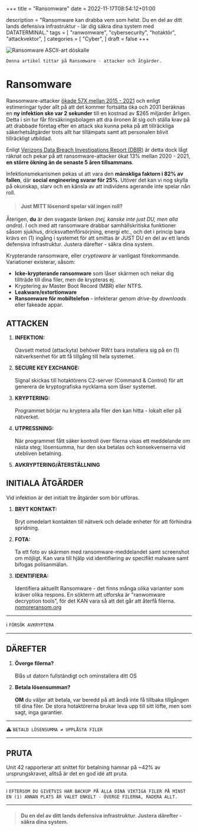 +++
title = "Ransomware"
date = 2022-11-17T08:54:12+01:00

description = "Ransomware kan drabba vem som helst. Du en del av ditt lands defensiva infrastruktur - lär dig säkra dina system med DATATERMINAL."
tags = [
    "ranwomware",
    "cybersecurity",
    "hotaktör",
    "attackvektor",
]
categories = [
    "Cyber",
]
draft = false
+++

![Ransomware ASCII-art döskalle](/images/ransomware-ascii-skull.webp) 

`Denna artikel tittar på Ransomware - attacker och åtgärder.`

<!--more-->
# Ransomware

Ransomware-attacker [ökade 57X mellan 2015 - 2021](https://www.cybersecurityventures.com) och enligt estimeringar tyder allt på att det kommer fortsätta öka och 2031 beräknas en **ny infektion ske var 2 sekunder** till en kostnad av $265 miljarder årligen. Detta i sin tur får försäkringsbolagen att dra öronen åt sig och ställa krav på att drabbade företag efter en attack ska kunna peka på att tillräckliga säkerhetsåtgärder trots allt har tillämpats samt att personalen blivit tillräckligt utbildad. 

Enligt [Verizons Data Breach Investigations Report (DBIR)](https://www.verizon.com/business/resources/reports/dbir/) är detta dock lågt räknat och pekar på att ransomware-attacker ökat 13% mellan 2020 - 2021, **en större ökning än de senaste 5 åren tillsammans**. 

Infektionsmekanismen pekas ut att vara den **mänskliga faktorn i 82% av fallen**, där **social engineering svarar för 25%**. Utöver det kan vi nog skylla på okunskap, slarv och en känsla av att individens agerande inte spelar nån roll. 

> #### Just MITT lösenord spelar väl ingen roll?

Återigen, **du** är den svagaste länken *(nej, kanske inte just DU, men alla andra)*. I och med att ransomware drabbar samhällskritiska funktioner såsom sjukhus, dricksvattenförsörjning, energi etc., och det i princip bara krävs en (1) ingång i systemet för att smittas är JUST DU en del av ett lands defensiva infrastruktur. Justera därefter - säkra dina system.

Krypterande ransomware, eller *cryptoware* är vanligast förekommande. Variationer existerar, såsom:

- **Icke-krypterande ransomware** som låser skärmen och nekar dig tillträde till dina filer, men de krypteras ej. 
- Kryptering av Master Boot Record (MBR) eller NTFS.
- **Leakware/extortionware**
- **Ransomware för mobiltelefon** - infekterar genom *drive-by downloads* eller fakeade appar. 

## ATTACKEN

1. **INFEKTION:** <br />   
Oavsett metod (attackyta) behöver RW:t bara installera sig på en (1) nätverksenhet för att få tillgång till hela systemet. <br />  

2. **SECURE KEY EXCHANGE:** <br />  
Signal skickas till hotaktörens C2-server (Command & Control) för att generera de kryptografiska nycklarna som låser systemet. <br />  

3. **KRYPTERING:** <br />  
Programmet börjar nu kryptera alla filer den kan hitta - lokalt eller på nätverket. <br />  

4. **UTPRESSNING:** <br />  
När programmet fått säker kontroll över filerna visas ett meddelande om nästa steg; lösensumma, hur den ska betalas och konsekvenserna vid utebliven betalning. <br />  

5. **AVKRYPTERING/ÅTERSTÄLLNING** 

## INITIALA ÅTGÄRDER 

Vid infektion är det initialt tre åtgärder som bör utföras.

1. **BRYT KONTAKT:** <br />  
Bryt omedelart kontakten till nätverk och delade enheter för att förhindra spridning. <br />  

2. **FOTA:** <br />  
Ta ett foto av skärmen med ransomware-meddelandet samt screenshot om möjligt. Kan vara till hjälp vid identifiering av specifikt malware samt bifogas polisanmälan.<br />  


3. **IDENTIFIERA:** <br />  
Identifiera aktuellt Ransomware - det finns många olika varianter som kräver olika respons. En sökterm att utforska är "ranwomware decryption tools", för det KAN vara så att det går att återfå filerna. [nomoreransom.org](nomoreransom.org)

---
ℹ️ `FÖRSÖK AVKRYPTERA`

---

## DÄREFTER

1. **Överge filerna?** <br />  
Blås ut datorn fullständigt och ominstallera ditt OS <br />  

2. **Betala lösensumman?** <br />  
**OM** du väljer att betala, var beredd på att ändå inte få tillbaka tillgången till dina filer. De stora hotaktörerna brukar leva upp till sitt löfte, men som sagt, inga garantier.

---
⚠️ `BETALD LÖSENSUMMA ≠ UPPLÅSTA FILER`

---

## PRUTA

Unit 42 rapporterar att snittet för betalning hamnar på ~42% av ursprungskravet, alltså är det en god idé att pruta. 

---
ℹ️ `EFTERSOM DU GIVETVIS HAR BACKUP PÅ ALLA DINA VIKTIGA FILER PÅ MINST EN (1) ANNAN PLATS ÄR VALET ENKELT - ÖVERGE FILERNA, RADERA ALLT.`

---

> #### Du en del av ditt lands defensiva infrastruktur. Justera därefter - säkra dina system.


